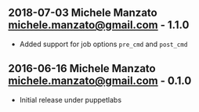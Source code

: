 ## 2018-07-03 Michele Manzato <michele.manzato@gmail.com> - 1.1.0
* Added support for job options `pre_cmd` and `post_cmd`

## 2016-06-16 Michele Manzato <michele.manzato@gmail.com> - 0.1.0
* Initial release under puppetlabs
